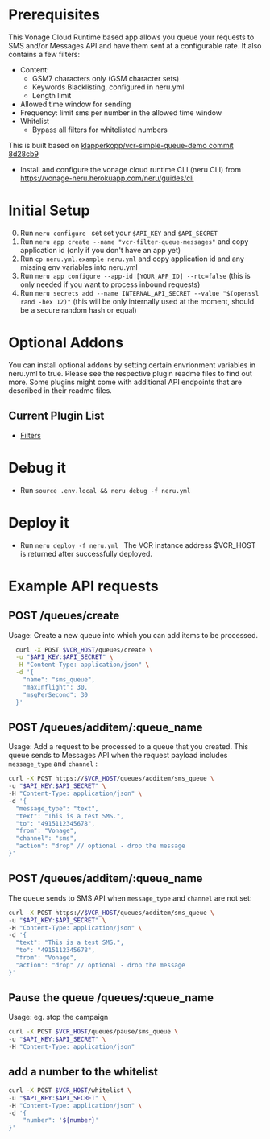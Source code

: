 # Prerequisites

This Vonage Cloud Runtime based app allows you queue your requests to SMS and/or Messages API and have them sent at a configurable rate. It also contains a few filters:
  - Content: 
    - GSM7 characters only (GSM character sets)
    - Keywords Blacklisting, configured in neru.yml
    - Length limit
  - Allowed time window for sending
  - Frequency: limit sms per number in the allowed time window
  - Whitelist
    - Bypass all filters for whitelisted numbers


This is built based on [klapperkopp/vcr-simple-queue-demo commit 8d28cb9](https://github.com/klapperkopp/vcr-simple-queue-demo/tree/add-optional-filters-and-checks)

- Install and configure the vonage cloud runtime CLI (neru CLI) from https://vonage-neru.herokuapp.com/neru/guides/cli

# Initial Setup

0. Run `neru configure ` set set your `$API_KEY` and `$API_SECRET`
1. Run `neru app create --name "vcr-filter-queue-messages"` and copy application id (only if you don't have an app yet)
2. Run `cp neru.yml.example neru.yml` and copy application id and any missing env variables into neru.yml
3. Run `neru app configure --app-id [YOUR_APP_ID] --rtc=false` (this is only needed if you want to process inbound requests)
4. Run `neru secrets add --name INTERNAL_API_SECRET --value "$(openssl rand -hex 12)"` (this will be only internally used at the moment, should be a secure random hash or equal)

# Optional Addons

You can install optional addons by setting certain envrionment variables in neru.yml to true. Please see the respective plugin readme files to find out more. Some plugins might come with additional API endpoints that are described in their readme files.

## Current Plugin List
- [Filters](./Readme.Filters.md)

# Debug it

- Run `source .env.local && neru debug -f neru.yml`

# Deploy it

- Run `neru deploy -f neru.yml `
The VCR instance address $VCR_HOST is returned after successfully deployed.

# Example API requests

## POST /queues/create

Usage: Create a new queue into which you can add items to be processed.

```sh
  curl -X POST $VCR_HOST/queues/create \
  -u "$API_KEY:$API_SECRET" \
  -H "Content-Type: application/json" \
  -d '{
    "name": "sms_queue",
    "maxInflight": 30, 
    "msgPerSecond": 30
  }'
```

## POST /queues/additem/:queue_name

Usage: Add a request to be processed to a queue that you created. 
This queue sends to Messages API when the request payload includes `message_type` and `channel` :

```sh
curl -X POST https://$VCR_HOST/queues/additem/sms_queue \
-u "$API_KEY:$API_SECRET" \
-H "Content-Type: application/json" \
-d '{
  "message_type": "text",
  "text": "This is a test SMS.",
  "to": "4915112345678",
  "from": "Vonage",
  "channel": "sms",
  "action": "drop" // optional - drop the message 
}'
```

## POST /queues/additem/:queue_name 
The queue sends to SMS API when `message_type` and `channel` are not set:

```sh
curl -X POST https://$VCR_HOST/queues/additem/sms_queue \
-u "$API_KEY:$API_SECRET" \
-H "Content-Type: application/json" \
-d '{
  "text": "This is a test SMS.",
  "to": "4915112345678",
  "from": "Vonage",
  "action": "drop" // optional - drop the message 
}'
```

## Pause the queue /queues/:queue_name

Usage: eg. stop the campaign 

```sh
curl -X POST $VCR_HOST/queues/pause/sms_queue \
-u "$API_KEY:$API_SECRET" \
-H "Content-Type: application/json" 
```

## add a number to the whitelist

```sh
curl -X POST $VCR_HOST/whitelist \
-u "$API_KEY:$API_SECRET" \
-H "Content-Type: application/json" \
-d '{
    "number": '${number}'
}'
```

